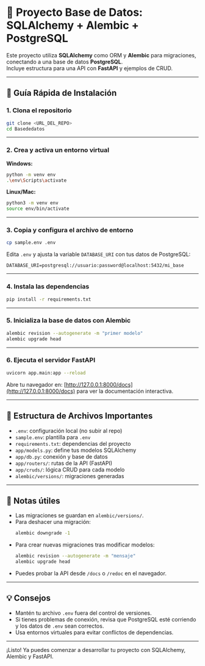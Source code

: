 # 🏓 Proyecto Base de Datos: SQLAlchemy + Alembic + PostgreSQL

Este proyecto utiliza **SQLAlchemy** como ORM y **Alembic** para migraciones, conectando a una base de datos **PostgreSQL**.  
Incluye estructura para una API con **FastAPI** y ejemplos de CRUD.

---

## 🚀 Guía Rápida de Instalación

### 1. Clona el repositorio

```bash
git clone <URL_DEL_REPO>
cd Basededatos
```

---

### 2. Crea y activa un entorno virtual

**Windows:**
```bash
python -m venv env
.\env\Scripts\activate
```

**Linux/Mac:**
```bash
python3 -m venv env
source env/bin/activate
```

---

### 3. Copia y configura el archivo de entorno

```bash
cp sample.env .env
```

Edita `.env` y ajusta la variable `DATABASE_URI` con tus datos de PostgreSQL:

```
DATABASE_URI=postgresql://usuario:password@localhost:5432/mi_base
```

---

### 4. Instala las dependencias

```bash
pip install -r requirements.txt
```

---

### 5. Inicializa la base de datos con Alembic

```bash
alembic revision --autogenerate -m "primer modelo"
alembic upgrade head
```

---

### 6. Ejecuta el servidor FastAPI

```bash
uvicorn app.main:app --reload
```

Abre tu navegador en: [http://127.0.0.1:8000/docs](http://127.0.0.1:8000/docs) para ver la documentación interactiva.

---

## 📁 Estructura de Archivos Importantes

- `.env`: configuración local (no subir al repo)
- `sample.env`: plantilla para `.env`
- `requirements.txt`: dependencias del proyecto
- `app/models.py`: define tus modelos SQLAlchemy
- `app/db.py`: conexión y base de datos
- `app/routers/`: rutas de la API (FastAPI)
- `app/cruds/`: lógica CRUD para cada modelo
- `alembic/versions/`: migraciones generadas

---

## 📝 Notas útiles

- Las migraciones se guardan en `alembic/versions/`.
- Para deshacer una migración:
  ```bash
  alembic downgrade -1
  ```
- Para crear nuevas migraciones tras modificar modelos:
  ```bash
  alembic revision --autogenerate -m "mensaje"
  alembic upgrade head
  ```
- Puedes probar la API desde `/docs` o `/redoc` en el navegador.

---

## 💡 Consejos

- Mantén tu archivo `.env` fuera del control de versiones.
- Si tienes problemas de conexión, revisa que PostgreSQL esté corriendo y los datos de `.env` sean correctos.
- Usa entornos virtuales para evitar conflictos de dependencias.

---

¡Listo! Ya puedes comenzar a desarrollar tu proyecto con SQLAlchemy, Alembic y FastAPI.
